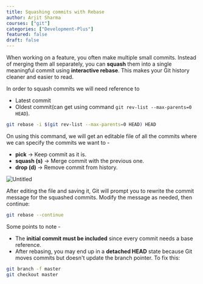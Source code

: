 ```yaml
---
title: Squashing commits with Rebase
author: Arjit Sharma
courses: ["git"]
categories: ["Development-Plus"]
featured: false
draft: false
---
```



When working on a feature, you often make multiple small commits. Instead of merging them all separately, you can **squash** them into a single meaningful commit using **interactive rebase**. This makes your Git history cleaner and easier to read.

In order to squash commits we will need reference to 

- Latest commit
- Oldest commit(can get using command `git rev-list --max-parents=0 HEAD`).

```bash
git rebase -i $(git rev-list --max-parents=0 HEAD) HEAD
```

On using this command, we will get an editable file of all the commits where we can specify the commits we want to -

- **pick** → Keep commit as it is.
- **squash (s)** → Merge commit with the previous one.
- **drop (d)** → Remove commit from history.

![Untitled](https://res.cloudinary.com/dwa6rcttw/image/upload/v1741781865/Untitled_12_yqrqgf.png)

After editing the file and saving it, Git will prompt you to rewrite the commit message for the squashed commits. Modify the message as needed, then continue:

```bash
git rebase --continue
```

Some points to note - 

- The **initial commit must be included** since every commit needs a base reference.
- After rebasing, you may end up in a **detached HEAD** state because Git moves commits but doesn't update the branch pointer. To fix this:
    
```bash
git branch -f master
git checkout master
```